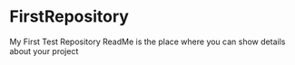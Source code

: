 # FirstRepository
My First Test Repository
ReadMe is the place where you can show details about your project
